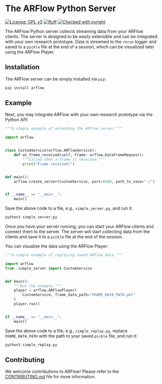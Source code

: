 # The ARFlow Python Server

[![License: GPL v3](https://img.shields.io/badge/License-GPLv3-blue.svg)](https://www.gnu.org/licenses/gpl-3.0)
[![Ruff](https://img.shields.io/endpoint?url=https://raw.githubusercontent.com/astral-sh/ruff/main/assets/badge/v2.json)](https://github.com/astral-sh/ruff)
[![Checked with pyright](https://microsoft.github.io/pyright/img/pyright_badge.svg)](https://microsoft.github.io/pyright/)

The ARFlow Python server collects streaming data from your ARFlow clients. The server is designed to be easily extensible and can be integrated with your own research prototype. Data is streamed to the `rerun` logger and saved to a `pickle` file at the end of a session, which can be visualized later using the ARFlow Player.

<!-- TODO: Insert demo image -->

## Installation

The ARFlow server can be simply installed via `pip`:

```bash
pip install arflow
```

## Example

Next, you may integrate ARFlow with your own research prototype via the Python API:

<!-- TODO: Figure out how to sync this with example scripts -->

```python
"""A simple example of extending the ARFlow server."""

import arflow


class CustomService(arflow.ARFlowService):
    def on_frame_received(self, frame: arflow.DataFrameRequest):
        """Called when a frame is received."""
        print("Frame received!")


def main():
    arflow.create_server(CustomService, port=8500, path_to_save="./")


if __name__ == "__main__":
    main()

```

Save the above code to a file, e.g., `simple_server.py`, and run it:

```bash
python3 simple_server.py
```

Once you have your server running, you can start your ARFlow clients and connect them to the server. The server will start collecting data from the clients and save it to a `pickle` file at the end of the session.

You can visualize the data using the ARFlow Player:

```python
"""A simple example of replaying saved ARFlow data."""

import arflow
from .simple_server import CustomService


def main():
    """Run the example."""
    player = arflow.ARFlowPlayer(
        CustomService, frame_data_path="FRAME_DATA_PATH.pkl"
    )
    player.run()


if __name__ == "__main__":
    main()

```

Save the above code to a file, e.g., `simple_replay.py`, replace `FRAME_DATA_PATH` with the path to your saved `pickle` file, and run it:


```bash
python3 simple_replay.py
```

## Contributing

We welcome contributions to ARFlow! Please refer to the [CONTRIBUTING.md](https://github.com/cake-lab/ARFlow/blob/main/CONTRIBUTING.md) file for more information.
